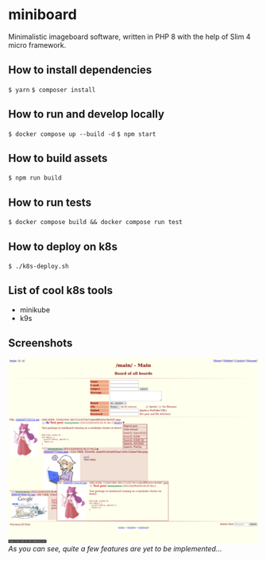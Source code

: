 # miniboard

Minimalistic imageboard software, written in PHP 8 with the help of Slim 4 micro framework.

## How to install dependencies
`$ yarn`
`$ composer install`

## How to run and develop locally
`$ docker compose up --build -d`
`$ npm start`

## How to build assets
`$ npm run build`

## How to run tests
`$ docker compose build && docker compose run test`

## How to deploy on k8s
`$ ./k8s-deploy.sh`

## List of cool k8s tools
- minikube
- k9s

## Screenshots

![Example screenshot](/.docs/screenshot.png "Example screenshot")
*As you can see, quite a few features are yet to be implemented...*
